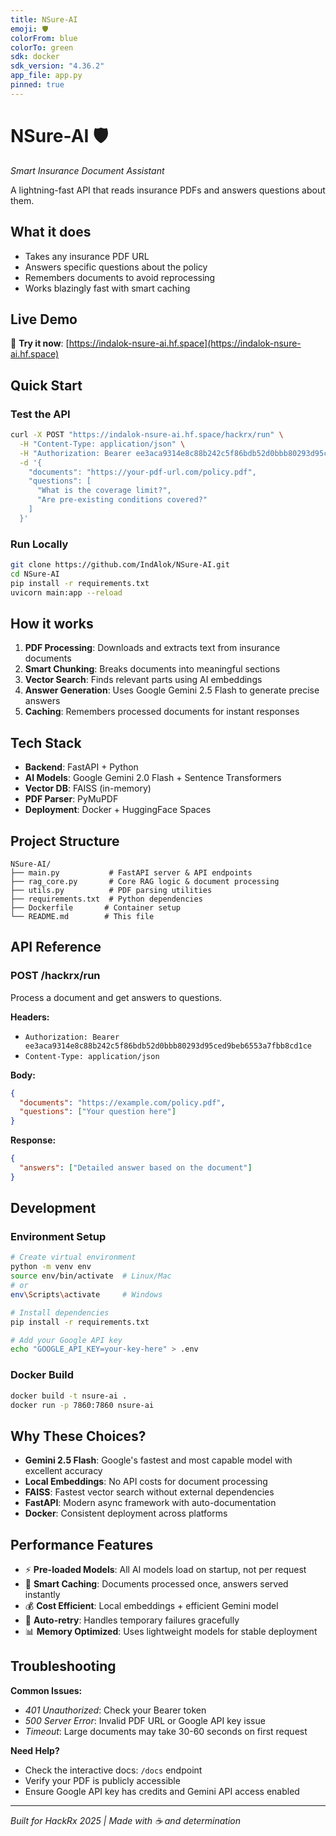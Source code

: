 ```yaml
---
title: NSure-AI
emoji: 🛡️
colorFrom: blue
colorTo: green
sdk: docker
sdk_version: "4.36.2"
app_file: app.py
pinned: true
---
```


# NSure-AI 🛡️
*Smart Insurance Document Assistant*

A lightning-fast API that reads insurance PDFs and answers questions about them.

## What it does
- Takes any insurance PDF URL
- Answers specific questions about the policy
- Remembers documents to avoid reprocessing
- Works blazingly fast with smart caching

## Live Demo
🚀 **Try it now**: [https://indalok-nsure-ai.hf.space](https://indalok-nsure-ai.hf.space)

## Quick Start

### Test the API
```bash
curl -X POST "https://indalok-nsure-ai.hf.space/hackrx/run" \
  -H "Content-Type: application/json" \
  -H "Authorization: Bearer ee3aca9314e8c88b242c5f86bdb52d0bbb80293d95ced9beb6553a7fbb8cd1ce" \
  -d '{
    "documents": "https://your-pdf-url.com/policy.pdf",
    "questions": [
      "What is the coverage limit?",
      "Are pre-existing conditions covered?"
    ]
  }'
```

### Run Locally
```bash
git clone https://github.com/IndAlok/NSure-AI.git
cd NSure-AI
pip install -r requirements.txt
uvicorn main:app --reload
```

## How it works

1. **PDF Processing**: Downloads and extracts text from insurance documents
2. **Smart Chunking**: Breaks documents into meaningful sections
3. **Vector Search**: Finds relevant parts using AI embeddings
4. **Answer Generation**: Uses Google Gemini 2.5 Flash to generate precise answers
5. **Caching**: Remembers processed documents for instant responses

## Tech Stack

- **Backend**: FastAPI + Python
- **AI Models**: Google Gemini 2.0 Flash + Sentence Transformers
- **Vector DB**: FAISS (in-memory)
- **PDF Parser**: PyMuPDF
- **Deployment**: Docker + HuggingFace Spaces

## Project Structure
```
NSure-AI/
├── main.py           # FastAPI server & API endpoints
├── rag_core.py       # Core RAG logic & document processing
├── utils.py          # PDF parsing utilities
├── requirements.txt  # Python dependencies
├── Dockerfile       # Container setup
└── README.md        # This file
```

## API Reference

### POST /hackrx/run
Process a document and get answers to questions.

**Headers:**
- `Authorization: Bearer ee3aca9314e8c88b242c5f86bdb52d0bbb80293d95ced9beb6553a7fbb8cd1ce`
- `Content-Type: application/json`

**Body:**
```json
{
  "documents": "https://example.com/policy.pdf",
  "questions": ["Your question here"]
}
```

**Response:**
```json
{
  "answers": ["Detailed answer based on the document"]
}
```

## Development

### Environment Setup
```bash
# Create virtual environment
python -m venv env
source env/bin/activate  # Linux/Mac
# or
env\Scripts\activate     # Windows

# Install dependencies
pip install -r requirements.txt

# Add your Google API key
echo "GOOGLE_API_KEY=your-key-here" > .env
```

### Docker Build
```bash
docker build -t nsure-ai .
docker run -p 7860:7860 nsure-ai
```

## Why These Choices?

- **Gemini 2.5 Flash**: Google's fastest and most capable model with excellent accuracy
- **Local Embeddings**: No API costs for document processing
- **FAISS**: Fastest vector search without external dependencies
- **FastAPI**: Modern async framework with auto-documentation
- **Docker**: Consistent deployment across platforms

## Performance Features

- ⚡ **Pre-loaded Models**: All AI models load on startup, not per request
- 🧠 **Smart Caching**: Documents processed once, answers served instantly
- 💰 **Cost Efficient**: Local embeddings + efficient Gemini model
- 🔄 **Auto-retry**: Handles temporary failures gracefully
- 📊 **Memory Optimized**: Uses lightweight models for stable deployment

## Troubleshooting

**Common Issues:**
- *401 Unauthorized*: Check your Bearer token
- *500 Server Error*: Invalid PDF URL or Google API key issue
- *Timeout*: Large documents may take 30-60 seconds on first request

**Need Help?**
- Check the interactive docs: `/docs` endpoint
- Verify your PDF is publicly accessible
- Ensure Google API key has credits and Gemini API access enabled

---

*Built for HackRx 2025 | Made with ☕ and determination*